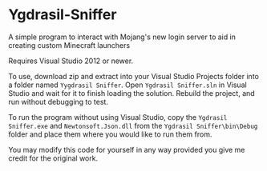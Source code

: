 # Ygdrasil-Sniffer
A simple program to interact with Mojang's new login server to aid in creating custom Minecraft launchers

Requires Visual Studio 2012 or newer.

To use, download zip and extract into your Visual Studio Projects folder into a folder named `Yygdrasil Sniffer`. Open `Ygdrasil Sniffer.sln` in Visual Studio and wait for it to finish loading the solution. Rebuild the project, and run without debugging to test.

To run the program without using Visual Studio, copy the `Ygdrasil Sniffer.exe` and `Newtonsoft.Json.dll` from the `Ygdrasil Sniffer\bin\Debug` folder and place them where you would like to run them from.

You may modify this code for yourself in any way provided you give me credit for the original work.
